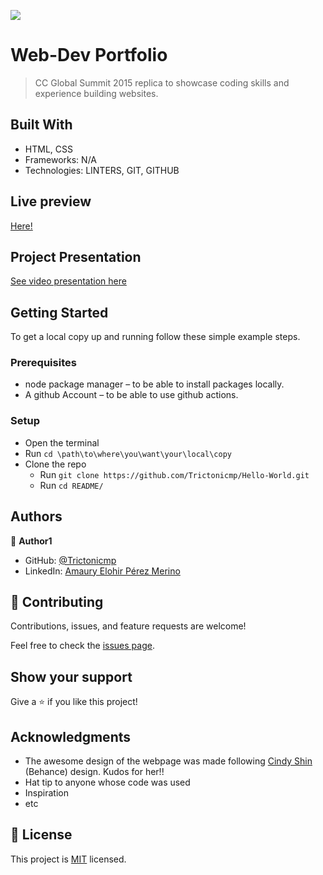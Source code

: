 ![](https://img.shields.io/badge/Microverse-blueviolet)

# Web-Dev Portfolio

> CC Global Summit 2015 replica to showcase coding skills and experience building websites.

## Built With

- HTML, CSS
- Frameworks: N/A
- Technologies: LINTERS, GIT, GITHUB

## Live preview

[Here!](https://trictonicmp.github.io/capstone_project_1/)

## Project Presentation
[See video presentation here](https://drive.google.com/file/d/1vFFYocyRmEKqFk6gtovt1FWs391kq20k/view?usp=sharing)

## Getting Started

To get a local copy up and running follow these simple example steps.

### Prerequisites

* node package manager – to be able to install packages locally.
* A github Account – to be able to use github actions.


### Setup
* Open the terminal
* Run ```cd \path\to\where\you\want\your\local\copy```
* Clone the repo
  * Run ```git clone https://github.com/Trictonicmp/Hello-World.git```
  * Run ```cd README/```


## Authors

👤 **Author1**

- GitHub: [@Trictonicmp](https://github.com/Trictonicmp)
- LinkedIn: [Amaury Elohir Pérez Merino](https://www.linkedin.com/in/amaury-permer/)

## 🤝 Contributing

Contributions, issues, and feature requests are welcome!

Feel free to check the [issues page](../../issues/).

## Show your support

Give a ⭐️ if you like this project!

## Acknowledgments
- The awesome design of the webpage was made following [Cindy Shin](https://www.behance.net/adagio07) (Behance) design. Kudos for her!!
- Hat tip to anyone whose code was used
- Inspiration
- etc

## 📝 License
This project is [MIT](./MIT.md) licensed.
